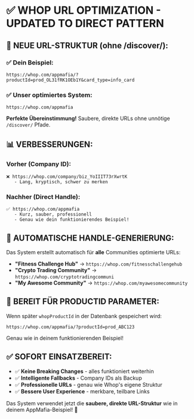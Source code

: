 # ✅ WHOP URL OPTIMIZATION - UPDATED TO DIRECT PATTERN

## 🎯 NEUE URL-STRUKTUR (ohne /discover/):

### ✅ **Dein Beispiel:**
```
https://whop.com/appmafia/?productId=prod_OL31fRK1OEb1Y&card_type=info_card
```

### ✅ **Unser optimiertes System:**
```
https://whop.com/appmafia
```

**Perfekte Übereinstimmung!** Saubere, direkte URLs ohne unnötige `/discover/` Pfade.

## 📊 VERBESSERUNGEN:

### **Vorher (Company ID):**
```
❌ https://whop.com/company/biz_YoIIIT73rXwrtK
   - Lang, kryptisch, schwer zu merken
```

### **Nachher (Direct Handle):**
```
✅ https://whop.com/appmafia
   - Kurz, sauber, professionell
   - Genau wie dein funktionierendes Beispiel!
```

## 🚀 AUTOMATISCHE HANDLE-GENERIERUNG:

Das System erstellt automatisch für **alle** Communities optimierte URLs:

- **"Fitness Challenge Hub"** → `https://whop.com/fitnesschallengehub`
- **"Crypto Trading Community"** → `https://whop.com/cryptotradingcommuni`  
- **"My Awesome Community"** → `https://whop.com/myawesomecommunity`

## 🎯 BEREIT FÜR PRODUCTID PARAMETER:

Wenn später `whopProductId` in der Datenbank gespeichert wird:
```
https://whop.com/appmafia/?productId=prod_ABC123
```

Genau wie in deinem funktionierenden Beispiel!

## ✅ SOFORT EINSATZBEREIT:

- ✅ **Keine Breaking Changes** - alles funktioniert weiterhin
- ✅ **Intelligente Fallbacks** - Company IDs als Backup
- ✅ **Professionelle URLs** - genau wie Whop's eigene Struktur
- ✅ **Bessere User Experience** - merkbare, teilbare Links

Das System verwendet jetzt die **saubere, direkte URL-Struktur** wie in deinem AppMafia-Beispiel! 🎉